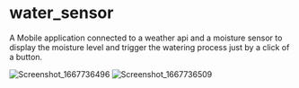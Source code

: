 # water_sensor

A Mobile application connected to a weather api and a moisture sensor to display the moisture level and trigger the watering process just by a click of a button.


![Screenshot_1667736496](https://user-images.githubusercontent.com/78250384/200170099-050da99a-916d-4055-827e-3c0fbf61833f.png)
![Screenshot_1667736509](https://user-images.githubusercontent.com/78250384/200170107-9f0f4d8f-6e48-4b91-befc-8cf073d5607a.png)
